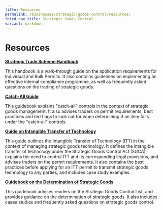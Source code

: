 ```yaml
---
title: Resources
permalink: /businesses/strategic-goods-control/resources/
third_nav_title: Strategic Goods Control
variant: markdown
---
```

# Resources

**[Strategic Trade Scheme Handbook](/files/businesses/seb/STS_Handbook___updated_1_Oct_2024.pdf)**

This handbook is a walk-through guide on the application requirements for Individual and Bulk Permits. It also contains guidelines on implementing an effective internal compliance programme, as well as frequently asked questions on the trading of strategic goods.

**[Catch-All Guide](/files/businesses/catch-all-guide-(1).pdf)**

This guidebook explains "catch-all" controls in the context of strategic goods management. It also advises traders on permit requirements, best practices and red flags to look out for when determining if an item falls under the "catch-all" controls.

**[Guide on Intangible Transfer of Technology](/files/businesses/tssb/itt%20guide%20mar%202023.pdf)**

This guide outlines the Intangible Transfer of Technology (ITT) in the context of managing strategic goods technology. It defines the intangible transfer of technology under the Strategic Goods Control Act (SGCA), explains the need to control ITT and its corresponding legal provisions, and advises traders on the permit requirements. It also contains the best practices before applying for an ITT permit to transmit strategic goods technology to any parties, and includes case study examples. 

**[Guidebook on the Determination of Strategic Goods](https://go.gov.sg/strategic-goods-guidebook)** 

This guidebook advises readers on the Strategic Goods Control List, and provides guidance on the determination of strategic goods. It also includes cases studies and frequently asked questions on strategic goods control.